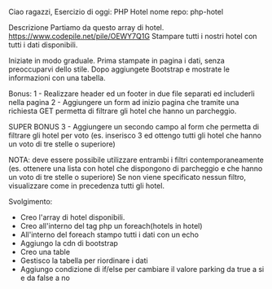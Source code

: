 Ciao ragazzi,
Esercizio di oggi: PHP Hotel
nome repo: php-hotel

Descrizione
Partiamo da questo array di hotel. https://www.codepile.net/pile/OEWY7Q1G
Stampare tutti i nostri hotel con tutti i dati disponibili.

Iniziate in modo graduale.
Prima stampate in pagina i dati, senza preoccuparvi dello stile.
Dopo aggiungete Bootstrap e mostrate le informazioni con una tabella.

Bonus:
1 - Realizzare header ed un footer in due file separati ed includerli nella pagina
2 - Aggiungere un form ad inizio pagina che tramite una richiesta GET permetta di filtrare gli hotel che hanno un parcheggio.

SUPER BONUS
3 - Aggiungere un secondo campo al form che permetta di filtrare gli hotel per voto (es. inserisco 3 ed ottengo tutti gli hotel che hanno un voto di tre stelle o superiore)

NOTA: deve essere possibile utilizzare entrambi i filtri contemporaneamente (es. ottenere una lista con hotel che dispongono di parcheggio e che hanno un voto di tre stelle o superiore)
Se non viene specificato nessun filtro, visualizzare come in precedenza tutti gli hotel.


Svolgimento:
- Creo l'array di hotel disponibili.
- Creo all'interno del tag php un foreach(hotels in hotel)
- All'interno del foreach stampo tutti i dati con un echo
- Aggiungo la cdn di bootstrap
- Creo una table
- Gestisco la tabella per riordinare i dati
- Aggiungo condizione di if/else per cambiare il valore parking da true a si e da false a no